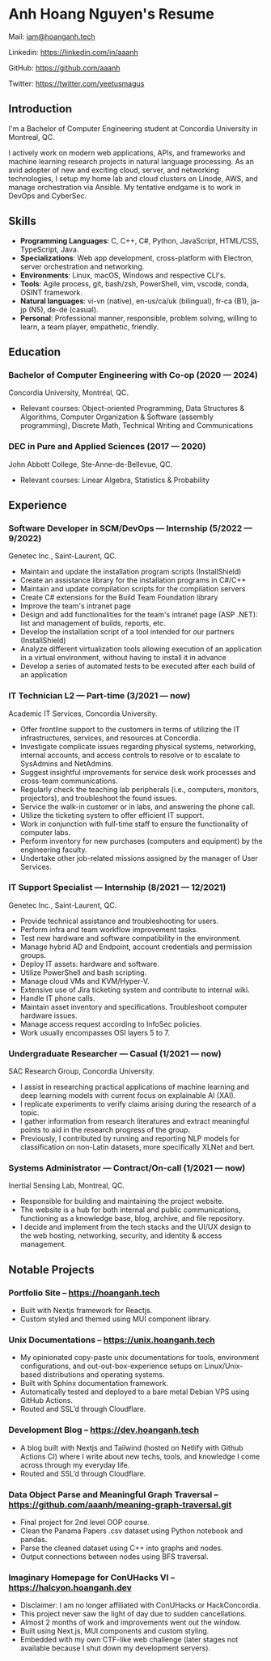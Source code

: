 # Anh Hoang Nguyen's Resume

Mail: <iam@hoanganh.tech>

Linkedin: <https://linkedin.com/in/aaanh>

GitHub: <https://github.com/aaanh>

Twitter: <https://twitter.com/yeetusmagus>

## Introduction

I'm a Bachelor of Computer Engineering student at Concordia University in Montreal, QC.

I actively work on modern web applications, APIs, and frameworks and machine learning research projects in natural language processing. As an avid adopter of new and exciting cloud, server, and networking technologies, I setup my home lab and cloud clusters on Linode, AWS, and manage orchestration via Ansible. My tentative endgame is to work in DevOps and CyberSec.

## Skills

-   **Programming Languages**: C, C++, C#, Python, JavaScript, HTML/CSS, TypeScript, Java.
-   **Specializations**: Web app development, cross-platform with Electron, server orchestration and networking.
-   **Environments**: Linux, macOS, Windows and respective CLI's.
-   **Tools**: Agile process, git, bash/zsh, PowerShell, vim, vscode, conda, OSINT framework.
-   **Natural languages**: vi-vn (native), en-us/ca/uk (bilingual), fr-ca (B1), ja-jp (N5), de-de (casual).
-   **Personal**: Professional manner, responsible, problem solving, willing to learn, a team player, empathetic, friendly.

## Education

### Bachelor of Computer Engineering with Co-op (2020 &mdash; 2024)

Concordia University, Montréal, QC.

-   Relevant courses: Object-oriented Programming, Data Structures & Algorithms, Computer Organization & Software (assembly programming), Discrete Math, Technical Writing and Communications

### DEC in Pure and Applied Sciences (2017 &mdash; 2020)

John Abbott College, Ste-Anne-de-Bellevue, QC.

-   Relevant courses: Linear Algebra, Statistics & Probability

## Experience

### Software Developer in SCM/DevOps &mdash; Internship (5/2022 &mdash; 9/2022)

Genetec Inc., Saint-Laurent, QC.

-   Maintain and update the installation program scripts (InstallShield)
-   Create an assistance library for the installation programs in C#/C++
-   Maintain and update compilation scripts for the compilation servers
-   Create C# extensions for the Build Team Foundation library
-   Improve the team's intranet page
-   Design and add functionalities for the team's intranet page (ASP .NET): list and management of builds, reports, etc.
-   Develop the installation script of a tool intended for our partners (InstallShield)
-   Analyze different virtualization tools allowing execution of an application in a virtual environment, without having to install it in advance
-   Develop a series of automated tests to be executed after each build of an application

### IT Technician L2 &mdash; Part-time (3/2021 &mdash; now)

Academic IT Services, Concordia University.

-   Offer frontline support to the customers in terms of utilizing the IT infrastructures, services, and resources at Concordia.
-   Investigate complicate issues regarding physical systems, networking, internal accounts, and access controls to resolve or to escalate to SysAdmins and NetAdmins.
-   Suggest insightful improvements for service desk work processes and cross-team communications.
-   Regularly check the teaching lab peripherals (i.e., computers, monitors, projectors), and troubleshoot the found issues.
-   Service the walk-in customer or in labs, and answering the phone call.
-   Utilize the ticketing system to offer efficient IT support.
-   Work in conjunction with full-time staff to ensure the functionality of computer labs.
-   Perform inventory for new purchases (computers and equipment) by the engineering faculty.
-   Undertake other job-related missions assigned by the manager of User Services.

### IT Support Specialist &mdash; Internship (8/2021 &mdash; 12/2021)

Genetec Inc., Saint-Laurent, QC.

-   Provide technical assistance and troubleshooting for users.
-   Perform infra and team workflow improvement tasks.
-   Test new hardware and software compatibility in the environment.
-   Manage hybrid AD and Endpoint, account credentials and permission groups.
-   Deploy IT assets: hardware and software.
-   Utilize PowerShell and bash scripting.
-   Manage cloud VMs and KVM/Hyper-V.
-   Extensive use of Jira ticketing system and contribute to internal wiki.
-   Handle IT phone calls.
-   Maintain asset inventory and specifications. Troubleshoot computer hardware issues.
-   Manage access request according to InfoSec policies.
-   Work usually encompasses OSI layers 5 to 7.

### Undergraduate Researcher &mdash; Casual (1/2021 &mdash; now)

SAC Research Group, Concordia University.

-   I assist in researching practical applications of machine learning and deep learning models with current focus on explainable AI (XAI).
-   I replicate experiments to verify claims arising during the research of a topic.
-   I gather information from research literatures and extract meaningful points to aid in the research progress of the group.
-   Previously, I contributed by running and reporting NLP models for classification on non-Latin datasets, more specifically XLNet and bert.

### Systems Administrator &mdash; Contract/On-call (1/2021 &mdash; now)

Inertial Sensing Lab, Montreal, QC.

-   Responsible for building and maintaining the project website.
-   The website is a hub for both internal and public communications, functioning as a knowledge base, blog, archive, and file repository.
-   I decide and implement from the tech stacks and the UI/UX design to the web hosting, networking, security, and identity & access management.

## Notable Projects

### Portfolio Site – <https://hoanganh.tech>

-   Built with Nextjs framework for Reactjs.
-   Custom styled and themed using MUI component library.

### Unix Documentations – <https://unix.hoanganh.tech>

-   My opinionated copy-paste unix documentations for tools, environment configurations, and out-out-box-experience setups on Linux/Unix-based distributions and operating systems.
-   Built with Sphinx documentation framework.
-   Automatically tested and deployed to a bare metal Debian VPS using GitHub Actions.
-   Routed and SSL’d through Cloudflare.

### Development Blog – <https://dev.hoanganh.tech>

-   A blog built with Nextjs and Tailwind (hosted on Netlify with Github Actions CI) where I write about new techs, tools, and knowledge I come across through my everyday life.
-   Routed and SSL’d through Cloudflare.

### Data Object Parse and Meaningful Graph Traversal – <https://github.com/aaanh/meaning-graph-traversal.git>

-   Final project for 2nd level OOP course.
-   Clean the Panama Papers .csv dataset using Python notebook and pandas.
-   Parse the cleaned dataset using C++ into graphs and nodes.
-   Output connections between nodes using BFS traversal.

### Imaginary Homepage for ConUHacks VI – <https://halcyon.hoanganh.dev>

-   Disclaimer: I am no longer affiliated with ConUHacks or HackConcordia.
-   This project never saw the light of day due to sudden cancellations.
-   Almost 2 months of work and improvements went out the window.
-   Built using Next.js, MUI components and custom styling.
-   Embedded with my own CTF-like web challenge (later stages not available because I shut down my development servers).
